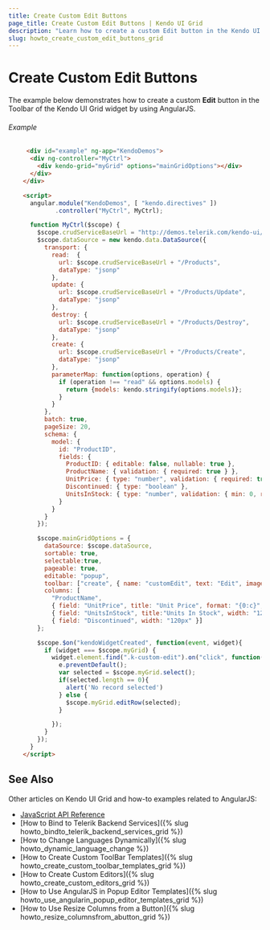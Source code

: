 ```yaml
---
title: Create Custom Edit Buttons
page_title: Create Custom Edit Buttons | Kendo UI Grid
description: "Learn how to create a custom Edit button in the Kendo UI Grid widget by using AngularJS."
slug: howto_create_custom_edit_buttons_grid
---
```


# Create Custom Edit Buttons

The example below demonstrates how to create a custom **Edit** button in the Toolbar of the Kendo UI Grid widget by using AngularJS.

###### Example

```html
     <div id="example" ng-app="KendoDemos">
      <div ng-controller="MyCtrl">
        <div kendo-grid="myGrid" options="mainGridOptions"></div>
      </div>
    </div>

    <script>
      angular.module("KendoDemos", [ "kendo.directives" ])
             .controller("MyCtrl", MyCtrl);

      function MyCtrl($scope) {
        $scope.crudServiceBaseUrl = "http://demos.telerik.com/kendo-ui/service";
        $scope.dataSource = new kendo.data.DataSource({
          transport: {
            read:  {
              url: $scope.crudServiceBaseUrl + "/Products",
              dataType: "jsonp"
            },
            update: {
              url: $scope.crudServiceBaseUrl + "/Products/Update",
              dataType: "jsonp"
            },
            destroy: {
              url: $scope.crudServiceBaseUrl + "/Products/Destroy",
              dataType: "jsonp"
            },
            create: {
              url: $scope.crudServiceBaseUrl + "/Products/Create",
              dataType: "jsonp"
            },
            parameterMap: function(options, operation) {
              if (operation !== "read" && options.models) {
                return {models: kendo.stringify(options.models)};
              }
            }
          },
          batch: true,
          pageSize: 20,
          schema: {
            model: {
              id: "ProductID",
              fields: {
                ProductID: { editable: false, nullable: true },
                ProductName: { validation: { required: true } },
                UnitPrice: { type: "number", validation: { required: true, min: 1} },
                Discontinued: { type: "boolean" },
                UnitsInStock: { type: "number", validation: { min: 0, required: true } }
              }
            }
          }
        });

        $scope.mainGridOptions = {
          dataSource: $scope.dataSource,
          sortable: true,
          selectable:true,
          pageable: true,
          editable: "popup",
          toolbar: ["create", { name: "customEdit", text: "Edit", imageClass: "k-edit", className: "k-custom-edit", iconClass: "k-icon" }],
          columns: [
            "ProductName",
            { field: "UnitPrice", title: "Unit Price", format: "{0:c}", width: "120px" },
            { field: "UnitsInStock", title:"Units In Stock", width: "120px" },
            { field: "Discontinued", width: "120px" }]
        };

        $scope.$on("kendoWidgetCreated", function(event, widget){
          if (widget === $scope.myGrid) {
            widget.element.find(".k-custom-edit").on("click", function(e){
              e.preventDefault();
              var selected = $scope.myGrid.select();
              if(selected.length == 0){
                alert('No record selected')
              } else {
                $scope.myGrid.editRow(selected);
              }

            });
          }
        });
      }
    </script>
```

## See Also

Other articles on Kendo UI Grid and how-to examples related to AngularJS:

* [JavaScript API Reference](/api/javascript/ui/grid)
* [How to Bind to Telerik Backend Services]({% slug howto_bindto_telerik_backend_services_grid %})
* [How to Change Languages Dynamically]({% slug howto_dynamic_language_change %})
* [How to Create Custom ToolBar Templates]({% slug howto_create_custom_toolbar_templates_grid %})
* [How to Create Custom Editors]({% slug howto_create_custom_editors_grid %})
* [How to Use AngularJS in Popup Editor Templates]({% slug howto_use_angularin_popup_editor_templates_grid %})
* [How to Use Resize Columns from a Button]({% slug howto_resize_columnsfrom_abutton_grid %})

